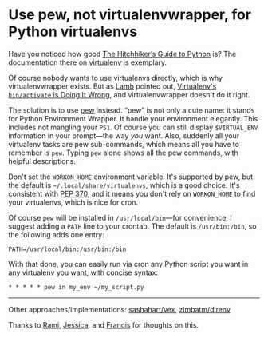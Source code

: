 # Use pew, not virtualenvwrapper, for Python virtualenvs

Have you noticed how good [The Hitchhiker’s Guide to Python](http://docs.python-guide.org/) is? The documentation there on [virtualenv](http://docs.python-guide.org/en/latest/dev/virtualenvs/) is exemplary.

Of course nobody wants to use virtualenvs directly, which is why virtualenvwrapper exists. But as [Lamb](http://datagrok.org/) pointed out, [Virtualenv's `bin/activate` is Doing It Wrong](https://gist.github.com/datagrok/2199506), and virtualenvwrapper doesn't do it right.

The solution is to use [pew](https://github.com/berdario/pew) instead. “pew” is not only a cute name: it stands for Python Environment Wrapper. It handle your environment elegantly. This includes not mangling your `PS1`. Of course you can still display `$VIRTUAL_ENV` information in your prompt—the way _you_ want. Also, suddenly all your virtualenv tasks are pew sub-commands, which means all you have to remember is `pew`. Typing `pew` alone shows all the pew commands, with helpful descriptions.

Don't set the `WORKON_HOME` environment variable. It's supported by pew, but the default is `~/.local/share/virtualenvs`, which is a good choice. It's consistent with [PEP 370](https://www.python.org/dev/peps/pep-0370/), and it means you don't rely on `WORKON_HOME` to find your virtualenvs, which is nice for cron.

Of course `pew` will be installed in `/usr/local/bin`—for convenience, I suggest adding a `PATH` line to your crontab. The default is `/usr/bin:/bin`, so the following adds one entry:

```
PATH=/usr/local/bin:/usr/bin:/bin
```

With that done, you can easily run via cron any Python script you want in any virtualenv you want, with concise syntax:

```
* * * * * pew in my_env ~/my_script.py
```

---

Other approaches/implementations: [sashahart/vex](https://github.com/sashahart/vex), [zimbatm/direnv](https://github.com/zimbatm/direnv)

Thanks to [Rami](https://twitter.com/necaris), [Jessica](https://twitter.com/jessicagarson), and [Francis](https://twitter.com/reconbot) for thoughts on this.
